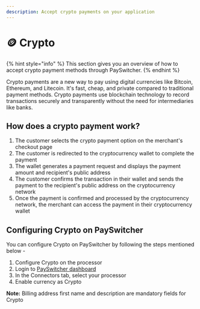 ```yaml
---
description: Accept crypto payments on your application
---
```


# 🪙 Crypto

{% hint style="info" %}
This section gives you an overview of how to accept crypto payment methods through PaySwitcher.
{% endhint %}

Crypto payments are a new way to pay using digital currencies like Bitcoin, Ethereum, and Litecoin. It's fast, cheap, and private compared to traditional payment methods. Crypto payments use blockchain technology to record transactions securely and transparently without the need for intermediaries like banks.

## **How does a crypto payment work?**

1. The customer selects the crypto payment option on the merchant's checkout page
2. The customer is redirected to the cryptocurrency wallet to complete the payment
3. The wallet generates a payment request and displays the payment amount and recipient's public address
4. The customer confirms the transaction in their wallet and sends the payment to the recipient's public address on the cryptocurrency network
5. Once the payment is confirmed and processed by the cryptocurrency network, the merchant can access the payment in their cryptocurrency wallet

## **Configuring Crypto on PaySwitcher**

You can configure Crypto on PaySwitcher by following the steps mentioned below -

1. Configure Crypto on the processor
2. Login to [PaySwitcher dashboard](https://app.payswitcher.com/)
3. In the Connectors tab, select your processor
4. Enable currency as Crypto

**Note:** Billing address first name and description are mandatory fields for Crypto
